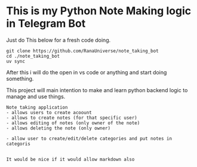 # This is my Python Note Making logic in Telegram Bot

Just do This below for a fresh code doing.
```
git clone https://github.com/RanaUniverse/note_taking_bot
cd ./note_taking_bot
uv sync
```
After this i will do the open in vs code or anything and start doing something.


This project will main intention to make and learn python backend logic to manage and use things.

```
Note taking application
- allows users to create acoount
- allows to create notes (for that specific user)
- allows editing of notes (only owner of the note)
- allows deleting the note (only owner)

- allow user to create/edit/delete categories and put notes in categoris


It would be nice if it would allow markdown also

```





